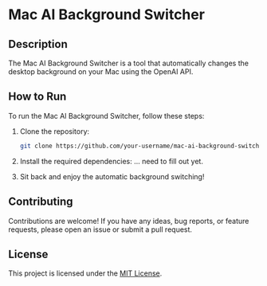 # Mac AI Background Switcher

## Description
The Mac AI Background Switcher is a tool that automatically changes the desktop background on your Mac using the OpenAI API.

## How to Run
To run the Mac AI Background Switcher, follow these steps:

1. Clone the repository:
    ```bash
    git clone https://github.com/your-username/mac-ai-background-switcher.git
    ```

2. Install the required dependencies:
    ... need to fill out yet.

5. Sit back and enjoy the automatic background switching!

## Contributing
Contributions are welcome! If you have any ideas, bug reports, or feature requests, please open an issue or submit a pull request.

## License
This project is licensed under the [MIT License](LICENSE).